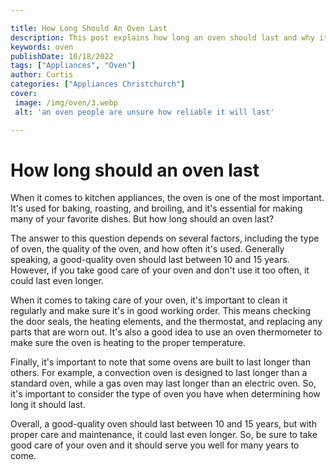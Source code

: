 ```yaml
---

title: How Long Should An Oven Last
description: This post explains how long an oven should last and why it's important to consider, so if you want to know more, read on!
keywords: oven
publishDate: 10/18/2022
tags: ["Appliances", "Oven"]
author: Curtis
categories: ["Appliances Christchurch"]
cover: 
 image: /img/oven/3.webp
 alt: 'an oven people are unsure how reliable it will last'

---
```


# How long should an oven last

When it comes to kitchen appliances, the oven is one of the most important. It's used for baking, roasting, and broiling, and it's essential for making many of your favorite dishes. But how long should an oven last?

The answer to this question depends on several factors, including the type of oven, the quality of the oven, and how often it's used. Generally speaking, a good-quality oven should last between 10 and 15 years. However, if you take good care of your oven and don't use it too often, it could last even longer.

When it comes to taking care of your oven, it's important to clean it regularly and make sure it's in good working order. This means checking the door seals, the heating elements, and the thermostat, and replacing any parts that are worn out. It's also a good idea to use an oven thermometer to make sure the oven is heating to the proper temperature.

Finally, it's important to note that some ovens are built to last longer than others. For example, a convection oven is designed to last longer than a standard oven, while a gas oven may last longer than an electric oven. So, it's important to consider the type of oven you have when determining how long it should last.

Overall, a good-quality oven should last between 10 and 15 years, but with proper care and maintenance, it could last even longer. So, be sure to take good care of your oven and it should serve you well for many years to come.